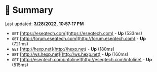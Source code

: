 # 📖 Summary
Last updated: **3/28/2022, 10:57:17 PM**

- `GET` [https://eseqtech.com](https://eseqtech.com) - **Up** (533ms)
- `GET` [http://forum.eseqtech.com](http://forum.eseqtech.com) - **Up** (721ms)
- `GET` [http://hexp.net](http://hexp.net) - **Up** (180ms)
- `GET` [http://ws.hexp.net](http://ws.hexp.net) - **Up** (160ms)
- `GET` [http://eseqtech.com/infoline](http://eseqtech.com/infoline) - **Up** (515ms)
